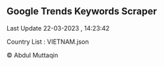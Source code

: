 

## Google Trends Keywords Scraper 
 
Last Update 22-03-2023 , 14:23:42

Country List :
VIETNAM.json



© Abdul Muttaqin 
